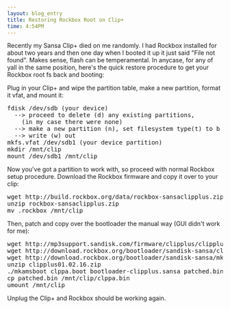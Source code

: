 ```yaml
---
layout: blog_entry 
title: Restoring Rockbox Root on Clip+
time: 4:54PM
---
```

Recently my Sansa Clip+ died on me randomly. I had Rockbox installed for about two years and then one day when I booted it up it just said "File not found". Makes sense, flash can be temperamental.  In anycase, for any of yall in the same position, here's the quick restore procedure to get your Rockbox root fs back and booting:

Plug in your Clip+ and wipe the partition table, make a new partition, format it vfat, and mount it:

<pre class="sh_c">
fdisk /dev/sdb (your device)
  --> proceed to delete (d) any existing partitions, 
    (in my case there were none)
  --> make a new partition (n), set filesystem type(t) to b
  --> write (w) out
mkfs.vfat /dev/sdb1 (your device partition)
mkdir /mnt/clip
mount /dev/sdb1 /mnt/clip
</pre>

Now you've got a partition to work with, so proceed with normal Rockbox setup procedure. Download the Rockbox firmware and copy it over to your clip:

<pre class="sh_c">
wget http://build.rockbox.org/data/rockbox-sansaclipplus.zip
unzip rockbox-sansaclipplus.zip
mv .rockbox /mnt/clip
</pre>

Then, patch and copy over the bootloader the manual way (GUI didn't work for me):
<pre class="sh_c">
wget http://mp3support.sandisk.com/firmware/clipplus/clipplus01.02.16.zip
wget http://download.rockbox.org/bootloader/sandisk-sansa/clipplus/bootloader-clipplus.sansa
wget http://download.rockbox.org/bootloader/sandisk-sansa/mkamsboot/linux-x86-32/mkamsboot
unzip clipplus01.02.16.zip
./mkamsboot clppa.boot bootloader-clipplus.sansa patched.bin
cp patched.bin /mnt/clip/clppa.bin
umount /mnt/clip
</pre>

Unplug the Clip+ and Rockbox should be working again.
